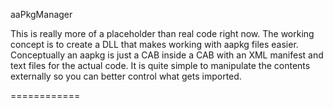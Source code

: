 aaPkgManager

This is really more of a placeholder than real code right now.  The working concept is to create a DLL that makes working with aapkg files easier.  Conceptually an aapkg is just a CAB inside a CAB with an XML manifest and text files for the actual code.  It is quite simple to manipulate the contents externally so you can better control what gets imported.

============
